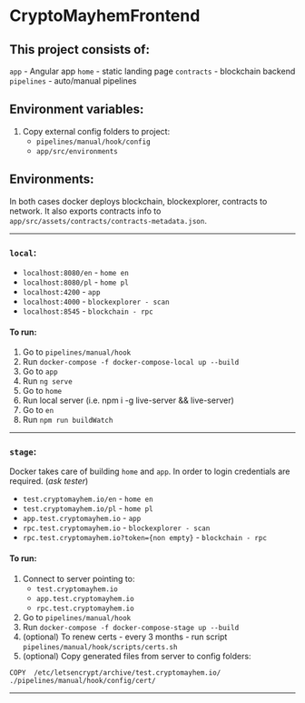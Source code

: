 # CryptoMayhemFrontend

## This project consists of:
`app` - Angular app
`home` - static landing page
`contracts` - blockchain backend
`pipelines` - auto/manual pipelines

## Environment variables:
1. Copy external config folders to project:
   - `pipelines/manual/hook/config`
   - `app/src/environments`

## Environments:
In both cases docker deploys blockchain, blockexplorer, contracts to network.
It also exports contracts info to `app/src/assets/contracts/contracts-metadata.json`.

------
### `local`:

- `localhost:8080/en` - `home en`
- `localhost:8080/pl` - `home pl`
- `localhost:4200`    - `app`
- `localhost:4000`    - `blockexplorer - scan`
- `localhost:8545`    - `blockchain - rpc`

#### To run:
   1. Go to `pipelines/manual/hook`
   2. Run `docker-compose -f docker-compose-local up --build`
   3. Go to `app`
   4. Run `ng serve`
   5. Go to `home`
   6. Run local server (i.e. npm i -g live-server && live-server)
   7. Go to `en`
   8. Run `npm run buildWatch`

------
### `stage`:
Docker takes care of building `home` and `app`.
In order to login credentials are required. (*ask tester*)

- `test.cryptomayhem.io/en`                    - `home en`
- `test.cryptomayhem.io/pl`                    - `home pl`
- `app.test.cryptomayhem.io`                   - `app`
- `rpc.test.cryptomayhem.io`                   - `blockexplorer - scan`
- `rpc.test.cryptomayhem.io?token={non empty}` - `blockchain - rpc`

#### To run:
   1. Connect to server pointing to:
      - `test.cryptomayhem.io`
      - `app.test.cryptomayhem.io`
      - `rpc.test.cryptomayhem.io`
   2. Go to `pipelines/manual/hook`
   3. Run `docker-compose -f docker-compose-stage up --build`
   4. (optional) To renew certs - every 3 months - run script `pipelines/manual/hook/scripts/certs.sh`
   5. (optional) Copy generated files from server to config folders:
   
```docker
COPY  /etc/letsencrypt/archive/test.cryptomayhem.io/  ./pipelines/manual/hook/config/cert/
```
------